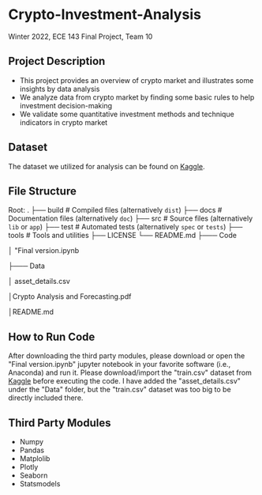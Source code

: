 # Crypto-Investment-Analysis
Winter 2022, ECE 143 Final Project, Team 10
## Project Description

+ This project provides an overview of crypto market and illustrates some insights by data analysis
+ We analyze data from crypto market by finding some basic rules to help investment decision-making
+ We validate some quantitative investment methods and technique indicators in crypto market

## Dataset

The dataset we utilized for analysis can be found on [Kaggle](https://www.kaggle.com/c/g-research-crypto-forecasting/data).

## File Structure
Root:
.
├── build                   # Compiled files (alternatively `dist`)
├── docs                    # Documentation files (alternatively `doc`)
├── src                     # Source files (alternatively `lib` or `app`)
├── test                    # Automated tests (alternatively `spec` or `tests`)
├── tools                   # Tools and utilities
├── LICENSE
└── README.md
├─── Code

│    "Final version.ipynb

├─── Data

│    asset_details.csv

│Crypto Analysis and Forecasting.pdf

│README.md

## How to Run Code

After downloading the third party modules, please download or open the "Final version.ipynb" jupyter notebook in your favorite software (i.e., Anaconda) and run it. Please download/import the "train.csv" dataset from [Kaggle](https://www.kaggle.com/c/g-research-crypto-forecasting/data) before executing the code. I have added the "asset_details.csv" under the "Data" folder, but the "train.csv" dataset was too big to be directly included there.

## Third Party Modules
+ Numpy
+ Pandas
+ Matplolib
+ Plotly
+ Seaborn
+ Statsmodels
